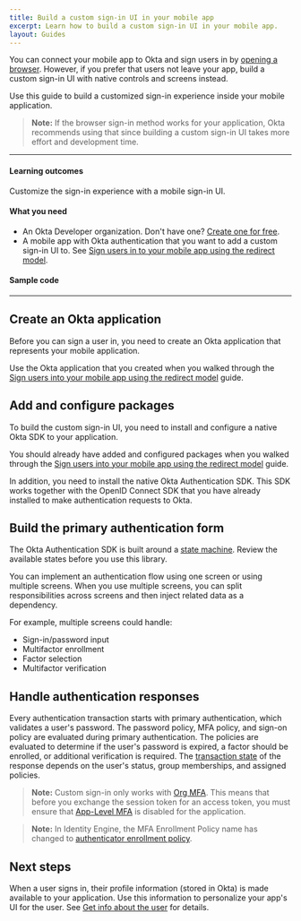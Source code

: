 ```yaml
---
title: Build a custom sign-in UI in your mobile app
excerpt: Learn how to build a custom sign-in UI in your mobile app.
layout: Guides
---
```


<ClassicDocOieVersionNotAvailable />

You can connect your mobile app to Okta and sign users in by [opening a browser](/docs/guides/sign-into-mobile-app-redirect/). However, if you prefer that users not leave your app, build a custom sign-in UI with native controls and screens instead.

Use this guide to build a customized sign-in experience inside your mobile application.

<EmbeddedBrowserWarning />

> **Note:** If the browser sign-in method works for your application, Okta recommends using that since building a custom sign-in UI takes more effort and development time.

---

#### Learning outcomes

Customize the sign-in experience with a mobile sign-in UI.

#### What you need

* An Okta Developer organization. Don't have one? [Create one for free](https://developer.okta.com/signup).
* A mobile app with Okta authentication that you want to add a custom sign-in UI to. See [Sign users in to your mobile app using the redirect model](/docs/guides/sign-into-mobile-app-redirect/).

#### Sample code

<StackSelector snippet="samplecode" noSelector/>

---

## Create an Okta application

Before you can sign a user in, you need to create an Okta application that represents your mobile application.

Use the Okta application that you created when you walked through the [Sign users into your mobile app using the redirect model](/docs/guides/sign-into-mobile-app/-/main/#create-an-okta-integration-for-your-app) guide.

## Add and configure packages

To build the custom sign-in UI, you need to install and configure a native Okta SDK to your application.

You should already have added and configured packages when you walked through the [Sign users into your mobile app using the redirect model](/docs/guides/sign-into-mobile-app/-/main/#add-packages) guide.

In addition, you need to install the native Okta Authentication SDK. This SDK works together with the OpenID Connect SDK that you have already installed to make authentication requests to Okta.

<StackSelector snippet="installoktaauthsdk" noSelector/>

## Build the primary authentication form

The Okta Authentication SDK is built around a [state machine](/docs/reference/api/authn/#transaction-state). Review the available states before you use this library.

You can implement an authentication flow using one screen or using multiple screens. When you use multiple screens, you can split responsibilities across screens and then inject related data as a dependency.

For example, multiple screens could handle:

* Sign-in/password input
* Multifactor enrollment
* Factor selection
* Multifactor verification

<StackSelector snippet="primaryauth" noSelector/>

## Handle authentication responses

Every authentication transaction starts with primary authentication, which validates a user's password. The password policy, MFA policy, and sign-on policy are evaluated during primary authentication. The policies are evaluated to determine if the user's password is expired, a factor should be enrolled, or additional verification is required. The [transaction state](/docs/api/resources/authn/#transaction-state) of the response depends on the user's status, group memberships, and assigned policies.

> **Note:** Custom sign-in only works with [Org MFA](/docs/guides/mfa/sms/main/#set-up-your-org-for-mfa). This means that before you exchange the session token for an access token, you must ensure that [App-Level MFA](https://help.okta.com/okta_help.htm?id=ext_MFA_App_Level) is disabled for the application.

> **Note:** In Identity Engine, the MFA Enrollment Policy name has changed to [authenticator enrollment policy](/docs/reference/api/policy/#authenticator-enrollment-policy).

<StackSelector snippet="handle-responses" noSelector/>

## Next steps

When a user signs in, their profile information (stored in Okta) is made available to your application. Use this information to personalize your app's UI for the user. See [Get info about the user](/docs/guides/sign-into-mobile-app-redirect/-/main/#get-info-about-the-user) for details.
